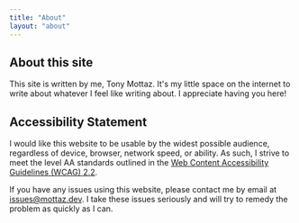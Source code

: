 ```yaml
---
title: "About"
layout: "about"
---
```


## About this site

This site is written by me, Tony Mottaz. It's my little space on the internet to
write about whatever I feel like writing about. I appreciate having you here!

## Accessibility Statement

I would like this website to be usable by the widest possible audience,
regardless of device, browser, network speed, or ability. As such, I strive to
meet the level AA standards outlined in the
[Web Content Accessibility Guidelines (WCAG) 2.2](https://www.w3.org/TR/WCAG22/).

If you have any issues using this website, please contact me by email at
<a href="mailto:issues@mottaz.dev?subject=Accessibility inquiry on tonymottaz.com">issues@mottaz.dev</a>.
I take these issues seriously and will try to remedy the problem as quickly as I
can.
